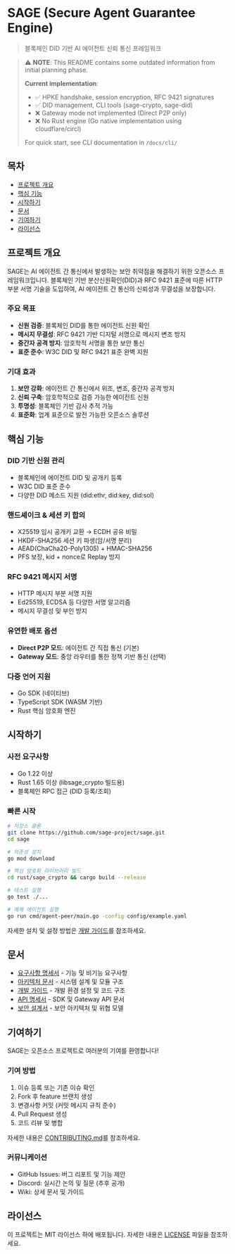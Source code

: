 # SAGE (Secure Agent Guarantee Engine)

> 블록체인 DID 기반 AI 에이전트 신뢰 통신 프레임워크

> ⚠️ **NOTE**: This README contains some outdated information from initial planning phase.
>
> **Current implementation**:
> - ✅ HPKE handshake, session encryption, RFC 9421 signatures
> - ✅ DID management, CLI tools (sage-crypto, sage-did)
> - ❌ Gateway mode not implemented (Direct P2P only)
> - ❌ No Rust engine (Go native implementation using cloudflare/circl)
>
> For quick start, see CLI documentation in `/docs/cli/`

## 목차

- [프로젝트 개요](#프로젝트-개요)
- [핵심 기능](#핵심-기능)
- [시작하기](#시작하기)
- [문서](#문서)
- [기여하기](#기여하기)
- [라이선스](#라이선스)

## 프로젝트 개요

SAGE는 AI 에이전트 간 통신에서 발생하는 보안 취약점을 해결하기 위한 오픈소스 프레임워크입니다. 블록체인 기반 분산신원확인(DID)과 RFC 9421 표준에 따른 HTTP 부분 서명 기술을 도입하여, AI 에이전트 간 통신의 신뢰성과 무결성을 보장합니다.

### 주요 목표

- **신원 검증**: 블록체인 DID를 통한 에이전트 신원 확인
- **메시지 무결성**: RFC 9421 기반 디지털 서명으로 메시지 변조 방지
- **중간자 공격 방지**: 암호학적 서명을 통한 보안 통신
- **표준 준수**: W3C DID 및 RFC 9421 표준 완벽 지원

### 기대 효과

1. **보안 강화**: 에이전트 간 통신에서 위조, 변조, 중간자 공격 방지
2. **신뢰 구축**: 암호학적으로 검증 가능한 에이전트 신원
3. **투명성**: 블록체인 기반 감사 추적 가능
4. **표준화**: 업계 표준으로 발전 가능한 오픈소스 솔루션

## 핵심 기능

### DID 기반 신원 관리

- 블록체인에 에이전트 DID 및 공개키 등록
- W3C DID 표준 준수
- 다양한 DID 메소드 지원 (did:ethr, did:key, did:sol)

### 핸드셰이크 & 세션 키 합의

- X25519 임시 공개키 교환 → ECDH 공유 비밀
- HKDF-SHA256 세션 키 파생(암/서명 분리)
- AEAD(ChaCha20-Poly1305) + HMAC-SHA256
- PFS 보장, kid + nonce로 Replay 방지

### RFC 9421 메시지 서명

- HTTP 메시지 부분 서명 지원
- Ed25519, ECDSA 등 다양한 서명 알고리즘
- 메시지 무결성 및 부인 방지

### 유연한 배포 옵션

- **Direct P2P 모드**: 에이전트 간 직접 통신 (기본)
- **Gateway 모드**: 중앙 라우터를 통한 정책 기반 통신 (선택)

### 다중 언어 지원

- Go SDK (네이티브)
- TypeScript SDK (WASM 기반)
- Rust 핵심 암호화 엔진

## 시작하기

### 사전 요구사항

- Go 1.22 이상
- Rust 1.65 이상 (libsage_crypto 빌드용)
- 블록체인 RPC 접근 (DID 등록/조회)

### 빠른 시작

```bash
# 저장소 클론
git clone https://github.com/sage-project/sage.git
cd sage

# 의존성 설치
go mod download

# 핵심 암호화 라이브러리 빌드
cd rust/sage_crypto && cargo build --release

# 테스트 실행
go test ./...

# 예제 에이전트 실행
go run cmd/agent-peer/main.go -config config/example.yaml
```

자세한 설치 및 설정 방법은 [개발 가이드](development-guide.md)를 참조하세요.

## 문서

- [요구사항 명세서](requirements.md) - 기능 및 비기능 요구사항
- [아키텍처 문서](architecture.md) - 시스템 설계 및 모듈 구조
- [개발 가이드](development-guide.md) - 개발 환경 설정 및 코드 구조
- [API 명세서](api-spec.md) - SDK 및 Gateway API 문서
- [보안 설계서](security-design.md) - 보안 아키텍처 및 위협 모델

## 기여하기

SAGE는 오픈소스 프로젝트로 여러분의 기여를 환영합니다!

### 기여 방법

1. 이슈 등록 또는 기존 이슈 확인
2. Fork 후 feature 브랜치 생성
3. 변경사항 커밋 (커밋 메시지 규칙 준수)
4. Pull Request 생성
5. 코드 리뷰 및 병합

자세한 내용은 [CONTRIBUTING.md](CONTRIBUTING.md)를 참조하세요.

### 커뮤니케이션

- GitHub Issues: 버그 리포트 및 기능 제안
- Discord: 실시간 논의 및 질문 (추후 공개)
- Wiki: 상세 문서 및 가이드

## 라이선스

이 프로젝트는 MIT 라이선스 하에 배포됩니다. 자세한 내용은 [LICENSE](LICENSE) 파일을 참조하세요.
